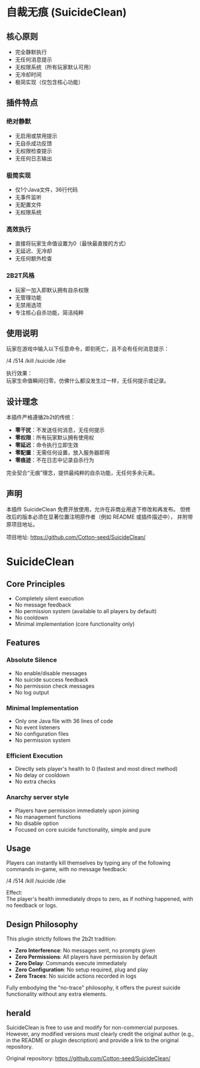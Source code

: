 # 自裁无痕 (SuicideClean)

## 核心原则

- 完全静默执行  
- 无任何消息提示  
- 无权限系统（所有玩家默认可用）  
- 无冷却时间  
- 极简实现（仅包含核心功能）

## 插件特点

### 绝对静默

- 无启用或禁用提示  
- 无自杀成功反馈  
- 无权限检查提示  
- 无任何日志输出  

### 极简实现

- 仅1个Java文件，36行代码  
- 无事件监听  
- 无配置文件  
- 无权限系统  

### 高效执行

- 直接将玩家生命值设置为0（最快最直接的方式）  
- 无延迟、无冷却  
- 无任何额外检查  

### 2B2T风格

- 玩家一加入即默认拥有自杀权限  
- 无管理功能  
- 无禁用选项  
- 专注核心自杀功能，简洁纯粹  

## 使用说明

玩家在游戏中输入以下任意命令，即刻死亡，且不会有任何消息提示：

/4
/514
/kill
/suicide
/die


执行效果：  
玩家生命值瞬间归零，仿佛什么都没发生过一样，无任何提示或记录。

## 设计理念

本插件严格遵循2b2t的传统：

- **零干扰**：不发送任何消息，无任何提示  
- **零权限**：所有玩家默认拥有使用权  
- **零延迟**：命令执行立即生效  
- **零配置**：无需任何设置，放入服务器即用  
- **零痕迹**：不在日志中记录自杀行为  

完全契合“无痕”理念，提供最纯粹的自杀功能，无任何多余元素。

## 声明

本插件 SuicideClean 免费开放使用，允许在非商业用途下修改和再发布。
但修改后的版本必须在显著位置注明原作者（例如 README 或插件描述中），
并附带原项目地址。

项目地址: https://github.com/Cotton-seed/SuicideClean/


# SuicideClean

## Core Principles

- Completely silent execution  
- No message feedback  
- No permission system (available to all players by default)  
- No cooldown  
- Minimal implementation (core functionality only)

## Features

### Absolute Silence

- No enable/disable messages  
- No suicide success feedback  
- No permission check messages  
- No log output  

### Minimal Implementation

- Only one Java file with 36 lines of code  
- No event listeners  
- No configuration files  
- No permission system  

### Efficient Execution

- Directly sets player's health to 0 (fastest and most direct method)  
- No delay or cooldown  
- No extra checks  

### Anarchy server style

- Players have permission immediately upon joining  
- No management functions  
- No disable option  
- Focused on core suicide functionality, simple and pure  

## Usage

Players can instantly kill themselves by typing any of the following commands in-game, with no message feedback:

/4
/514
/kill
/suicide
/die


Effect:  
The player's health immediately drops to zero, as if nothing happened, with no feedback or logs.

## Design Philosophy

This plugin strictly follows the 2b2t tradition:

- **Zero Interference**: No messages sent, no prompts given  
- **Zero Permissions**: All players have permission by default  
- **Zero Delay**: Commands execute immediately  
- **Zero Configuration**: No setup required, plug and play  
- **Zero Traces**: No suicide actions recorded in logs  

Fully embodying the "no-trace" philosophy, it offers the purest suicide functionality without any extra elements.

## herald

SuicideClean is free to use and modify for non-commercial purposes.
However, any modified versions must clearly credit the original author
(e.g., in the README or plugin description) and provide a link to the original repository.

Original repository: https://github.com/Cotton-seed/SuicideClean/
